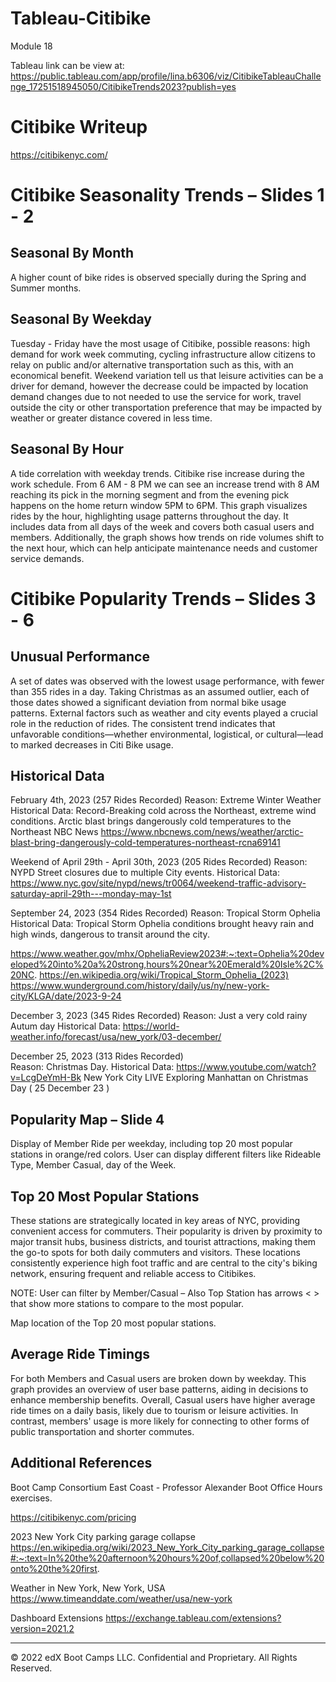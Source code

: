 # Tableau-Citibike
Module 18

Tableau link can be view at:
https://public.tableau.com/app/profile/lina.b6306/viz/CitibikeTableauChallenge_17251518945050/CitibikeTrends2023?publish=yes

# Citibike Writeup
https://citibikenyc.com/ 

# Citibike Seasonality Trends – Slides 1 - 2

## Seasonal By Month
A higher count of bike rides is observed specially during the Spring and Summer months.

## Seasonal By Weekday
Tuesday - Friday have the most usage of Citibike, possible reasons: high demand for work week commuting, cycling infrastructure allow citizens to relay on public and/or alternative transportation such as this, with an economical benefit. Weekend variation tell us that leisure activities can be a driver for demand, however the decrease could be impacted by location demand changes due to not needed to use the service for work, travel outside the city or other transportation preference that may be impacted by weather or greater distance covered in less time.

## Seasonal By Hour
A tide correlation with weekday trends. Citibike rise increase during the work schedule. From 6 AM - 8 PM we can see an increase trend with 8 AM reaching its pick in the morning segment and from the evening pick happens on the home return window 5PM to 6PM. This graph visualizes rides by the hour, highlighting usage patterns throughout the day. It includes data from all days of the week and covers both casual users and members. Additionally, the graph shows how trends on ride volumes shift to the next hour, which can help anticipate maintenance needs and customer service demands.

# Citibike Popularity Trends – Slides 3 - 6

## Unusual Performance 
A set of dates was observed with the lowest usage performance, with fewer than 355 rides in a day. Taking Christmas as an assumed outlier, each of those dates showed a significant deviation from normal bike usage patterns. External factors such as weather and city events played a crucial role in the reduction of rides. The consistent trend indicates that unfavorable conditions—whether environmental, logistical, or cultural—lead to marked decreases in Citi Bike usage. 

## Historical Data

February 4th, 2023 (257 Rides Recorded) 
Reason: Extreme Winter Weather
Historical Data: Record-Breaking cold across the Northeast, extreme wind conditions. Arctic blast brings dangerously cold temperatures to the Northeast NBC News
https://www.nbcnews.com/news/weather/arctic-blast-bring-dangerously-cold-temperatures-northeast-rcna69141 


Weekend of April 29th - April 30th, 2023 (205 Rides Recorded)
Reason: NYPD Street closures due to multiple City events.
Historical Data: https://www.nyc.gov/site/nypd/news/tr0064/weekend-traffic-advisory-saturday-april-29th---monday-may-1st 
 

September 24, 2023 (354 Rides Recorded)
Reason: Tropical Storm Ophelia 
Historical Data: Tropical Storm Ophelia conditions brought heavy rain and high winds, dangerous to transit around the city.

https://www.weather.gov/mhx/OpheliaReview2023#:~:text=Ophelia%20developed%20into%20a%20strong,hours%20near%20Emerald%20Isle%2C%20NC. 
https://en.wikipedia.org/wiki/Tropical_Storm_Ophelia_(2023) 
https://www.wunderground.com/history/daily/us/ny/new-york-city/KLGA/date/2023-9-24 


December 3, 2023 (345 Rides Recorded)
Reason: Just a very cold rainy Autum day
Historical Data: https://world-weather.info/forecast/usa/new_york/03-december/ 

December 25, 2023 (313 Rides Recorded)  
Reason: Christmas Day.
Historical Data: https://www.youtube.com/watch?v=LcgDeYmH-Bk New York City LIVE Exploring Manhattan on Christmas Day ( 25 December 23 )


## Popularity Map – Slide 4
Display of Member Ride per weekday, including top 20 most popular stations in orange/red colors. User can display different filters like Rideable Type, Member Casual, day of the Week.

## Top 20 Most Popular Stations 
These stations are strategically located in key areas of NYC, providing convenient access for commuters. Their popularity is driven by proximity to major transit hubs, business districts, and tourist attractions, making them the go-to spots for both daily commuters and visitors. These locations consistently experience high foot traffic and are central to the city's biking network, ensuring frequent and reliable access to Citibikes.

NOTE: User can filter by Member/Casual – Also Top Station has arrows < > that show more stations to compare to the most popular. 

Map location of the Top 20 most popular stations.


## Average Ride Timings 

For both Members and Casual users are broken down by weekday. This graph provides an overview of user base patterns, aiding in decisions to enhance membership benefits. 
Overall, Casual users have higher average ride times on a daily basis, likely due to tourism or leisure activities. In contrast, members' usage is more likely for connecting to other forms of public transportation and shorter commutes.

## Additional References 
Boot Camp Consortium East Coast - Professor Alexander Boot Office Hours exercises.

https://citibikenyc.com/pricing 

2023 New York City parking garage collapse
https://en.wikipedia.org/wiki/2023_New_York_City_parking_garage_collapse#:~:text=In%20the%20afternoon%20hours%20of,collapsed%20below%20onto%20the%20first. 

Weather in New York, New York, USA
https://www.timeanddate.com/weather/usa/new-york 

Dashboard Extensions
https://exchange.tableau.com/extensions?version=2021.2 

---

© 2022 edX Boot Camps LLC. Confidential and Proprietary. All Rights Reserved.
